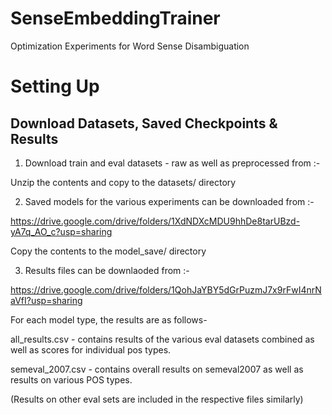 # SenseEmbeddingTrainer
Optimization Experiments for Word Sense Disambiguation

# Setting Up

## Download Datasets, Saved Checkpoints & Results

1. Download train and eval datasets - raw as well as preprocessed from :-

<link>

Unzip the contents and copy to the datasets/ directory

2. Saved models for the various experiments can be downloaded from :-

https://drive.google.com/drive/folders/1XdNDXcMDU9hhDe8tarUBzd-yA7q_AO_c?usp=sharing

Copy the contents to the model_save/ directory

3. Results files can be downlaoded from :-

https://drive.google.com/drive/folders/1QohJaYBY5dGrPuzmJ7x9rFwI4nrNaVfI?usp=sharing

For each model type, the results are as follows-

all_results.csv - contains results of the various eval datasets combined as well as scores for individual pos types.

semeval_2007.csv - contains overall results on semeval2007 as well as results on various POS types.

(Results on other eval sets are included in the respective files similarly)

